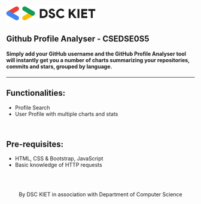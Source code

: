<img width="240" src="https://raw.githubusercontent.com/dsckiet/resources/master/dsckiet-logo.png" />
<h2 align="left"> Github Profile Analyser - CSEDSE0S5 </h2>
<h4 align="left"> Simply add your GitHub username and the GitHub Profile Analyser tool will instantly get you a number of charts summarizing your repositories, commits and stars, grouped by language.<h4>

---


<h2>Functionalities:</h2>
<ul>
	<li>Profile Search</li>
	<li>User Profile with multiple charts and stats</li>
</ul>

<br>


<h2>Pre-requisites:</h2>
<ul>
	<li>HTML, CSS & Bootstrap, JavaScript</li>
	<li>Basic knowledge of HTTP requests</li>
</ul>

<br>
<br>

<p align="center">
	By DSC KIET in association with Department of Computer Science
</p>
